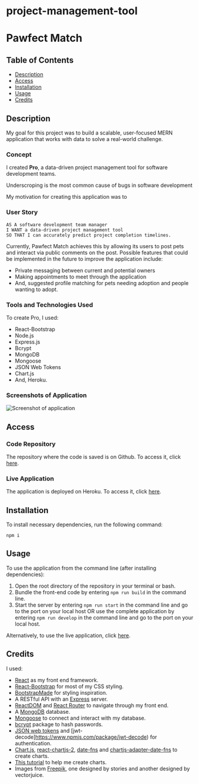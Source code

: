 # project-management-tool

# Pawfect Match

## Table of Contents

* [Description](#description)
* [Access](#access)
* [Installation](#installation)
* [Usage](#usage)
* [Credits](#credits)

## Description

My goal for this project was to build a scalable, user-focused MERN application that works with data to solve a real-world challenge.

### Concept

I created **Pro**, a data-driven project management tool for software development teams. 

Underscroping is the most common cause of bugs in software development

My motivation for creating this application was to

### User Story

```
AS A software development team manager
I WANT a data-driven project management tool
SO THAT I can accurately predict project completion timelines.
```

Currently, Pawfect Match achieves this by allowing its users to post pets and interact via public comments on the post. Possible features that could be implemented in the future to improve the application include:
- Private messaging between current and potential owners
- Making appointments to meet through the application
- And, suggested profile matching for pets needing adoption and people wanting to adopt.

### Tools and Technologies Used

To create Pro, I used:
- React-Bootstrap
- Node.js 
- Express.js
- Bcrypt
- MongoDB
- Mongoose
- JSON Web Tokens
- Chart.js
- And, Heroku.

### Screenshots of Application

![Screenshot of application]()

## Access

### Code Repository

The repository where the code is saved is on Github. To access it, click [here](https://github.com/hayleyarodgers/project-management-tool).

### Live Application

The application is deployed on Heroku. To access it, click [here]().

## Installation

To install necessary dependencies, run the following command:

```
npm i
```

## Usage

To use the application from the command line (after installing dependencies):
1. Open the root directory of the repository in your terminal or bash.
2. Bundle the front-end code by entering ```npm run build``` in the command line.
3. Start the server by entering ```npm run start``` in the command line and go to the port on your local host OR use the complete application by entering ```npm run develop``` in the command line and go to the port on your local host.

Alternatively, to use the live application, click [here]().

## Credits
I used:
- [React](https://reactjs.org/) as my front end framework.
- [React-Bootstrap](https://react-bootstrap.github.io/getting-started/introduction/) for most of my CSS styling.
- [BootstrapMade](https://bootstrapmade.com/flexstart-bootstrap-startup-template/) for styling inspiration.
- A RESTful API with an [Express](https://expressjs.com/) server.
- [ReactDOM](https://reactjs.org/docs/react-dom.html) and [React Router](https://v5.reactrouter.com/web/guides/quick-start) to navigate through my front end.
- A [MongoDB](https://www.mongodb.com/) database. 
- [Mongoose](https://www.npmjs.com/package/mongoose) to connect and interact with my database.
- [bcrypt](https://www.npmjs.com/package/bcrypt) package to hash passwords.
- [JSON web tokens](https://www.npmjs.com/package/jsonwebtoken) and [jwt-decode]https://www.npmjs.com/package/jwt-decode) for authentication.
- [Chart.js](https://www.chartjs.org/docs/latest/), [react-chartjs-2](https://react-chartjs-2.js.org/), [date-fns](https://date-fns.org/) and [chartjs-adapter-date-fns](https://www.npmjs.com/package/chartjs-adapter-date-fns) to create charts.
- [This tutorial](https://blog.devgenius.io/using-chart-js-with-react-to-create-a-line-chart-showing-progress-over-time-3e34377b1391) to help me create charts.
- Images from [Freepik](http://www.freepik.com), one designed by stories and another designed by vectorjuice.